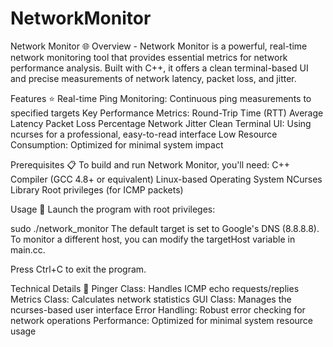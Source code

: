 # NetworkMonitor


Network Monitor 🌐
Overview - 
Network Monitor is a powerful, real-time network monitoring tool that provides essential metrics for network performance analysis. Built with C++, it offers a clean terminal-based UI and precise measurements of network latency, packet loss, and jitter.


Features ⭐
Real-time Ping Monitoring: Continuous ping measurements to specified targets
Key Performance Metrics:
Round-Trip Time (RTT)
Average Latency
Packet Loss Percentage
Network Jitter
Clean Terminal UI: Using ncurses for a professional, easy-to-read interface
Low Resource Consumption: Optimized for minimal system impact

Prerequisites 📋
To build and run Network Monitor, you'll need:
C++ Compiler (GCC 4.8+ or equivalent)
Linux-based Operating System
NCurses Library
Root privileges (for ICMP packets)


Usage 🚀
Launch the program with root privileges:

sudo ./network_monitor
The default target is set to Google's DNS (8.8.8.8). To monitor a different host, you can modify the targetHost variable in main.cc.

Press Ctrl+C to exit the program.

Technical Details 🔧
Pinger Class: Handles ICMP echo requests/replies
Metrics Class: Calculates network statistics
GUI Class: Manages the ncurses-based user interface
Error Handling: Robust error checking for network operations
Performance: Optimized for minimal system resource usage
